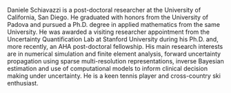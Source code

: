 Daniele Schiavazzi is a post-doctoral researcher at the University of California, San Diego. He graduated with honors from the University of Padova and pursued a Ph.D. degree in applied mathematics from the same University. He was awarded a visiting researcher appointment from the Uncertainty Quantification Lab at Stanford University during his Ph.D. and, more recently, an AHA post-doctoral fellowship. His main research interests are in numerical simulation and finite element analysis, forward uncertainty propagation using sparse multi-resolution representations, inverse Bayesian estimation and use of computational models to inform clinical decision making under uncertainty. He is a keen tennis player and cross-country ski enthusiast.
